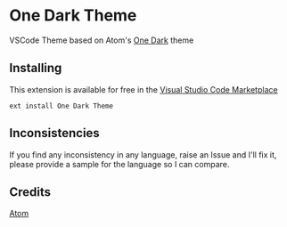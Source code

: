# One Dark Theme

VSCode Theme based on Atom's [One Dark](https://github.com/atom/one-dark-syntax) theme

## Installing

This extension is available for free in the [Visual Studio Code Marketplace](https://marketplace.visualstudio.com/items/akamud.vscode-theme-onedark)  
```
ext install One Dark Theme
```

## Inconsistencies 

If you find any inconsistency in any language, raise an Issue and I'll fix it, please provide a sample for the language so I can compare. 

## Credits

[Atom](https://github.com/atom)